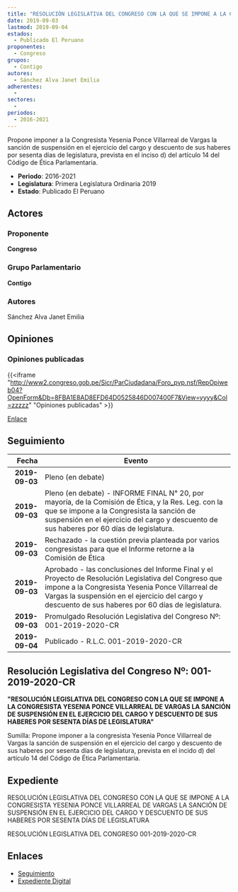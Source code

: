 ```yaml
---
title: "RESOLUCIÓN LEGISLATIVA DEL CONGRESO CON LA QUE SE IMPONE A LA CONGRESISTA YESENIA PONCE VILLARREAL DE VARGAS LA SANCIÓN DE SUSPENSIÓN EN EL EJERCICIO DEL CARGO Y DESCUENTO DE SUS HABERES POR SESENTA DÍAS DE LEGISLATURA"
date: 2019-09-03
lastmod: 2019-09-04
estados: 
  - Publicado El Peruano
proponentes: 
  - Congreso
grupos: 
  - Contigo
autores: 
  - Sánchez Alva Janet Emilia
adherentes: 
  - 
sectores: 
  - 
periodos: 
  - 2016-2021
---
```


Propone imponer a la Congresista Yesenia Ponce Villarreal de Vargas la sanción de suspensión en el ejercicio del cargo y descuento de sus haberes por sesenta días de legislatura, prevista en el inciso d) del artículo 14 del Código de Ética Parlamentaria.

- **Periodo**: 2016-2021
- **Legislatura**: Primera Legislatura Ordinaria 2019
- **Estado**: Publicado El Peruano

## Actores

### Proponente

**Congreso**

### Grupo Parlamentario

**Contigo**

### Autores

Sánchez Alva Janet Emilia


## Opiniones

### Opiniones publicadas

{{<iframe "http://www2.congreso.gob.pe/Sicr/ParCiudadana/Foro_pvp.nsf/RepOpiweb04?OpenForm&Db=8FBA1E8AD8EFD64D0525846D007400F7&View=yyyy&Col=zzzzz" "Opiniones publicadas" >}}

[Enlace](http://www2.congreso.gob.pe/Sicr/ParCiudadana/Foro_pvp.nsf/RepOpiweb04?OpenForm&Db=8FBA1E8AD8EFD64D0525846D007400F7&View=yyyy&Col=zzzzz)

## Seguimiento

| Fecha | Evento |
|------:|--------|
| **2019-09-03** | Pleno (en debate)|
| **2019-09-03** | Pleno (en debate) - INFORME FINAL N° 20, por mayoría, de la Comisión de Ética, y la Res. Leg. con la que se impone a la Congresista la sanción de suspensión en el ejercicio del cargo y descuento de sus haberes por 60 días de legislatura.|
| **2019-09-03** | Rechazado - la cuestión previa planteada por varios congresistas para que el Informe retorne a la Comisión de Ética|
| **2019-09-03** | Aprobado - las conclusiones del Informe Final y el Proyecto de Resolución Legislativa del Congreso que impone a la Congresista Yesenia Ponce Villarreal de Vargas la suspensión en el ejercicio del cargo y descuento de sus haberes por 60 días de legislatura.|
| **2019-09-03** | Promulgado Resolución Legislativa del Congreso Nº: 001-2019-2020-CR|
| **2019-09-04** | Publicado - R.L.C. 001-2019-2020-CR|

## Resolución Legislativa del Congreso Nº: 001-2019-2020-CR

**"RESOLUCIÓN LEGISLATIVA DEL CONGRESO CON LA QUE SE IMPONE A LA CONGRESISTA YESENIA PONCE VILLARREAL DE VARGAS LA SANCIÓN DE SUSPENSIÓN EN EL EJERCICIO DEL CARGO Y DESCUENTO DE SUS HABERES POR SESENTA DÍAS DE LEGISLATURA"**

Sumilla: Propone imponer a la congresista Yesenia Ponce Villarreal de Vargas la sanción de suspensión en el ejercicio del cargo y descuento de sus haberes por sesenta días de legislatura, prevista en el incido d) del artículo 14 del Código de Ética Parlamentaria.


## Expediente

RESOLUCIÓN LEGISLATIVA DEL CONGRESO CON LA QUE SE IMPONE A LA CONGRESISTA YESENIA PONCE VILLARREAL DE VARGAS LA SANCIÓN DE SUSPENSIÓN EN EL EJERCICIO DEL CARGO Y DESCUENTO DE SUS HABERES POR SESENTA DÍAS DE LEGISLATURA

RESOLUCIÓN LEGISLATIVA DEL CONGRESO 001-2019-2020-CR


## Enlaces 

- [Seguimiento](http://www2.congreso.gob.pehttp://www2.congreso.gob.pe/Sicr/TraDocEstProc/CLProLey2016.nsf/f7fff46988ca05b1052578e100829cc7/72f9fb73690c87dd0525846b00074018?OpenDocument)
- [Expediente Digital](http://www2.congreso.gob.pehttp://www2.congreso.gob.pe/Sicr/TraDocEstProc/CLProLey2016.nsf/f7fff46988ca05b1052578e100829cc7/72f9fb73690c87dd0525846b00074018?OpenDocument&Click=05257FB7005EB655.eb71d0cf91d8294e05256cdf006b5706/$Body/0.1C6C)
